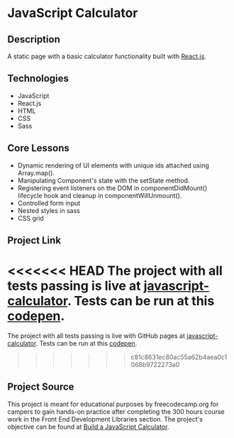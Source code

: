 # JavaScript Calculator

## Description

A static page with a basic calculator functionality built with [React.js](https://reactjs.org).

## Technologies

- JavaScript
- React.js
- HTML
- CSS
- Sass

## Core Lessons

- Dynamic rendering of UI elements with unique ids attached using Array.map().
- Manipulating Component's state with the setState method.
- Registering event listeners on the DOM in componentDidMount() lifecycle hook and cleanup in componentWillUnmount().
- Controlled form input
- Nested styles in sass
- CSS grid

## Project Link

<<<<<<< HEAD
The project with all tests passing is live at [javascript-calculator](https://niranad.github.io/javascript-calculator). Tests can be run at this [codepen](https://codepen.io/niranad/full/eYvveqP).
=======
The project with all tests passing is live with GitHub pages at [javascript-calculator](https://niranad.github.io/javascript-calculator). Tests can be run at this <a href="https://codepen.io/niranad/full/eYvveqpP" target="_blank">codepen</a>.

> > > > > > > c81c8631ec80ac55a62b4aea0c1068b9722273a0

## Project Source

This project is meant for educational purposes by freecodecamp.org for campers to gain hands-on practice after completing the 300 hours course work in the Front End Development Libraries section. The project's objective can be found at [Build a JavaScript Calculator](https://www.freecodecamp.org/learn/front-end-development-libraries/front-end-development-libraries-projects/build-a-javascript-calculator).
